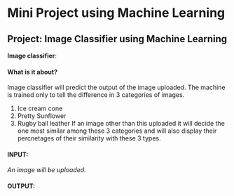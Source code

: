 # Mini Project using Machine Learning
## Project: Image Classifier using Machine Learning
**Image classifier**:
#### What is it about?
Image classifier will predict the output of the image uploaded.
The machine is trained only to tell the difference in 3 categories of images.
1. Ice cream cone
2. Pretty Sunflower
3. Rugby ball leather
  If an image other than this uploaded it will decide the one most similar among these 3 categories and will also display their percnetages of their similarity with these 3 types.  
#### INPUT: 
_An image will be uploaded._
#### OUTPUT:


